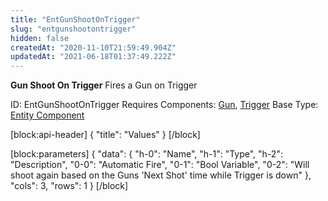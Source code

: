 ```yaml
---
title: "EntGunShootOnTrigger"
slug: "entgunshootontrigger"
hidden: false
createdAt: "2020-11-10T21:59:49.904Z"
updatedAt: "2021-06-18T01:37:49.222Z"
---
```

**Gun Shoot On Trigger**
Fires a Gun on Trigger

ID: EntGunShootOnTrigger
Requires Components: [Gun](doc:entgun), [Trigger](doc:enttrigger)
Base Type: [Entity Component](doc:componententity)

[block:api-header]
{
  "title": "Values"
}
[/block]

[block:parameters]
{
  "data": {
    "h-0": "Name",
    "h-1": "Type",
    "h-2": "Description",
    "0-0": "Automatic Fire",
    "0-1": "Bool Variable",
    "0-2": "Will shoot again based on the Guns 'Next Shot' time while Trigger is down"
  },
  "cols": 3,
  "rows": 1
}
[/block]